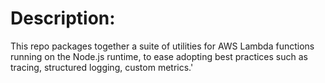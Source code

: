 # Description:

This repo packages together a suite of utilities for AWS Lambda functions running on the Node.js runtime, to ease adopting best practices such as tracing, structured logging, custom metrics.'
